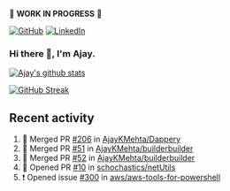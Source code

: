 :construction: **WORK IN PROGRESS** :construction:

<p align="left">
<a href="https://github.com/ajaykmehta"><img src="https://img.shields.io/github/followers/ajaykmehta.svg?label=GitHub&style=social" alt="GitHub"></a>
<a href="https://www.linkedin.com/in/ajay-mehta-b781ba1/"><img src="https://img.shields.io/badge/LinkedIn--_.svg?style=social&logo=linkedin" alt="LinkedIn"></a>
</p>

### Hi there 👋, I'm Ajay.

[![Ajay's github stats](https://github-readme-stats.vercel.app/api?username=AjayKMehta&count_private=true&show_icons=true&theme=synthwave)](https://github.com/anuraghazra/github-readme-stats)
<!--![Top Langs](https://github-readme-stats.vercel.app/api/top-langs/?username=AjayKMehta&count_private=true&show_icons=true&theme=synthwave&hide=TeX&layout=compact)-->

<!--
**AjayKMehta/AjayKMehta** is a ✨ _special_ ✨ repository because its `README.md` (this file) appears on your GitHub profile.

Here are some ideas to get you started:

- 🔭 I'm currently working on ...
- 🌱 I'm currently learning ...
- 👯 I'm looking to collaborate on ...
- 🤔 I'm looking for help with ...
- 💬 Ask me about ...
- 📫 How to reach me: ...
- 😄 Pronouns: ...
- ⚡ Fun fact: ...
-->

[![GitHub Streak](https://github-readme-streak-stats.herokuapp.com/?user=AjayKMehta&theme=dark)](https://git.io/streak-stats)

## Recent activity

<!--START_SECTION:activity-->
1. 🎉 Merged PR [#206](https://github.com/AjayKMehta/Dappery/pull/206) in [AjayKMehta/Dappery](https://github.com/AjayKMehta/Dappery)
2. 🎉 Merged PR [#51](https://github.com/AjayKMehta/builderbuilder/pull/51) in [AjayKMehta/builderbuilder](https://github.com/AjayKMehta/builderbuilder)
3. 🎉 Merged PR [#52](https://github.com/AjayKMehta/builderbuilder/pull/52) in [AjayKMehta/builderbuilder](https://github.com/AjayKMehta/builderbuilder)
4. 💪 Opened PR [#10](https://github.com/schochastics/netUtils/pull/10) in [schochastics/netUtils](https://github.com/schochastics/netUtils)
5. ❗️ Opened issue [#300](https://github.com/aws/aws-tools-for-powershell/issues/300) in [aws/aws-tools-for-powershell](https://github.com/aws/aws-tools-for-powershell)
<!--END_SECTION:activity-->
